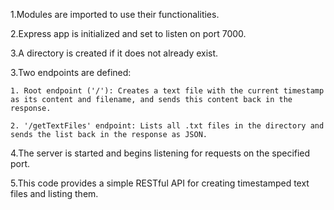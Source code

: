 1.Modules are imported to use their functionalities.

2.Express app is initialized and set to listen on port 7000.

3.A directory is created if it does not already exist.

3.Two endpoints are defined:

    1. Root endpoint ('/'): Creates a text file with the current timestamp as its content and filename, and sends this content back in the response.

    2. '/getTextFiles' endpoint: Lists all .txt files in the directory and sends the list back in the response as JSON.

4.The server is started and begins listening for requests on the specified port.

5.This code provides a simple RESTful API for creating timestamped text files and listing them.